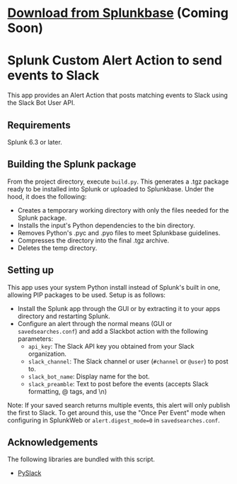 # [Download from Splunkbase](https://splunkbase.splunk.com/app/3277) (Coming Soon)

# Splunk Custom Alert Action to send events to Slack
This app provides an Alert Action that posts matching events to Slack using the Slack Bot User API.

## Requirements
Splunk 6.3 or later.

## Building the Splunk package
From the project directory, execute `build.py`. This generates a .tgz package ready to be installed into Splunk or uploaded to Splunkbase. Under the hood, it does the following:

* Creates a temporary working directory with only the files needed for the Splunk package.
* Installs the input's Python dependencies to the bin directory.
* Removes Python's .pyc and .pyo files to meet Splunkbase guidelines.
* Compresses the directory into the final .tgz archive.
* Deletes the temp directory.

## Setting up
This app uses your system Python install instead of Splunk's built in one, allowing PIP packages to be used. Setup is as follows:

- Install the Splunk app through the GUI or by extracting it to your apps directory and restarting Splunk.
- Configure an alert through the normal means (GUI or `savedsearches.conf`) and add a Slackbot action with the following parameters:
    - `api_key`: The Slack API key you obtained from your Slack organization.
    - `slack_channel`: The Slack channel or user (`#channel` or `@user`) to post to.
    - `slack_bot_name`: Display name for the bot.
    - `slack_preamble`: Text to post before the events (accepts Slack formatting, @ tags, and \n)

Note: If your saved search returns multiple events, this alert will only publish the first to Slack. To get around this, use the "Once Per Event" mode when configuring in SplunkWeb or `alert.digest_mode=0` in `savedsearches.conf`. 

## Acknowledgements
The following libraries are bundled with this script.

- [PySlack](https://pypi.python.org/pypi/pyslack/)
